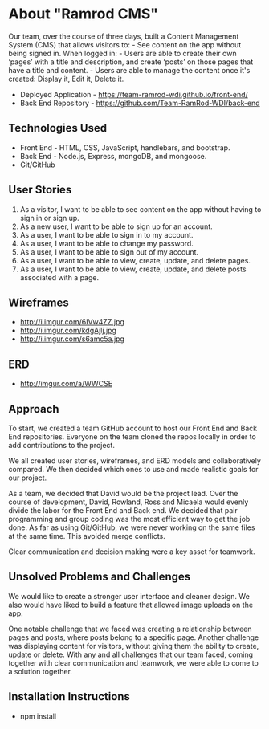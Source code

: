 # About "Ramrod CMS"

Our team, over the course of three days, built a Content Management System (CMS) that allows visitors to: - See content on the app without being signed in.
When logged in:
    - Users are able to create their own ‘pages’ with a title and description, and create ‘posts’ on those pages that have a title and content.
    - Users are able to manage the content once it's created: Display it, Edit it, Delete it.

-  Deployed Application - https://team-ramrod-wdi.github.io/front-end/
-  Back End Repository - https://github.com/Team-RamRod-WDI/back-end


## Technologies Used

-   Front End - HTML, CSS, JavaScript, handlebars, and bootstrap.
-   Back End - Node.js, Express, mongoDB, and mongoose.
-   Git/GitHub

## User Stories

1.  As a visitor, I want to be able to see content on the app without having to sign in or sign up.
1.  As a new user, I want to be able to sign up for an account.
1.  As a user, I want to be able to sign in to my account.
1.  As a user, I want to be able to change my password.
1.  As a user, I want to be able to sign out of my account.
1.  As a user, I want to be able to view, create, update, and delete pages.
1.  As a user, I want to be able to view, create, update, and delete posts associated with a page.

## Wireframes

-  http://i.imgur.com/6IVw4ZZ.jpg
-  http://i.imgur.com/kdgAjlj.jpg
-  http://i.imgur.com/s6amc5a.jpg

## ERD
-  http://imgur.com/a/WWCSE

## Approach

To start, we created a team GitHub account to host our Front End and Back End repositories. Everyone on the team cloned the repos locally in order to add contributions to the project.

We all created user stories, wireframes, and ERD models and collaboratively compared. We then decided which ones to use and made realistic goals for our project.

As a team, we decided that David would be the project lead. Over the course of development, David, Rowland, Ross and Micaela would evenly divide the labor for the Front End and Back end. We decided that pair programming and group coding was the most efficient way to get the job done. As far as using Git/GitHub, we were never working on the same files at the same time. This avoided merge conflicts.

Clear communication and decision making were a key asset for teamwork.

## Unsolved Problems and Challenges

We would like to create a stronger user interface and cleaner design. We also would have liked to build a feature that allowed image uploads on the app.

One notable challenge that we faced was creating a relationship between pages and posts, where posts belong to a specific page.
Another challenge was displaying content for visitors, without giving them the ability to create, update or delete.
With any and all challenges that our team faced, coming together with clear communication and teamwork, we were able to come to a solution together.

## Installation Instructions

-  npm install
